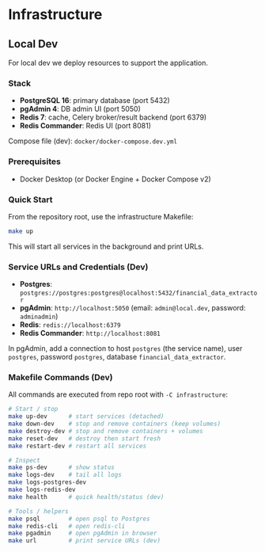 # Infrastructure

## Local Dev

For local dev we deploy resources to support the application.

### Stack

- **PostgreSQL 16**: primary database (port 5432)
- **pgAdmin 4**: DB admin UI (port 5050)
- **Redis 7**: cache, Celery broker/result backend (port 6379)
- **Redis Commander**: Redis UI (port 8081)

Compose file (dev): `docker/docker-compose.dev.yml`

### Prerequisites

- Docker Desktop (or Docker Engine + Docker Compose v2)

### Quick Start

From the repository root, use the infrastructure Makefile:

```bash
make up
```

This will start all services in the background and print URLs.

### Service URLs and Credentials (Dev)

- **Postgres**: `postgres://postgres:postgres@localhost:5432/financial_data_extractor`
- **pgAdmin**: `http://localhost:5050` (email: `admin@local.dev`, password: `adminadmin`)
- **Redis**: `redis://localhost:6379`
- **Redis Commander**: `http://localhost:8081`

In pgAdmin, add a connection to host `postgres` (the service name), user `postgres`, password `postgres`, database `financial_data_extractor`.

### Makefile Commands (Dev)

All commands are executed from repo root with `-C infrastructure`:

```bash
# Start / stop
make up-dev      # start services (detached)
make down-dev    # stop and remove containers (keep volumes)
make destroy-dev # stop and remove containers + volumes
make reset-dev   # destroy then start fresh
make restart-dev # restart all services

# Inspect
make ps-dev      # show status
make logs-dev    # tail all logs
make logs-postgres-dev
make logs-redis-dev
make health      # quick health/status (dev)

# Tools / helpers
make psql        # open psql to Postgres
make redis-cli   # open redis-cli
make pgadmin     # open pgAdmin in browser
make url         # print service URLs (dev)
```

